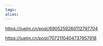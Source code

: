 ```yaml
---
tags: 
alias:
---
```

https://juejin.cn/post/6905259260112797704

https://juejin.cn/post/7072110404737957918



